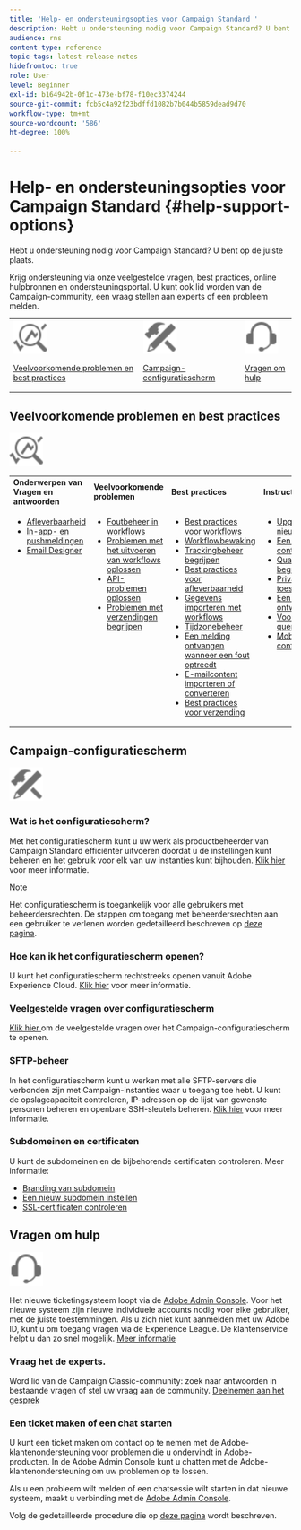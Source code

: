 ```yaml
---
title: 'Help- en ondersteuningsopties voor Campaign Standard '
description: Hebt u ondersteuning nodig voor Campaign Standard? U bent op de juiste plaats.
audience: rns
content-type: reference
topic-tags: latest-release-notes
hidefromtoc: true
role: User
level: Beginner
exl-id: b164942b-0f1c-473e-bf78-f10ec3374244
source-git-commit: fcb5c4a92f23bdffd1082b7b044b5859dead9d70
workflow-type: tm+mt
source-wordcount: '586'
ht-degree: 100%

---
```


# Help- en ondersteuningsopties voor Campaign Standard {#help-support-options}

Hebt u ondersteuning nodig voor Campaign Standard? U bent op de juiste plaats.

Krijg ondersteuning via onze veelgestelde vragen, best practices, online hulpbronnen en ondersteuningsportal. U kunt ook lid worden van de Campaign-community, een vraag stellen aan experts of een probleem melden.

<table>
    <tr>
        <td><img src="start/using/assets/do-not-localize/icon-faq.svg" width="60px"><p><a href="#faq">Veelvoorkomende problemen en best practices</a></p></td>
        <td><img src="start/using/assets/do-not-localize/icon-control-panel.svg" width="60px"><p><a href="#control-panel">Campaign-configuratiescherm</a></p></td>
        <td><img src="start/using/assets/do-not-localize/icon-support.svg" width="60px"><p><a href="#support">Vragen om hulp</a></p></td>
    </tr>
</table>

## Veelvoorkomende problemen en best practices

<img src="start/using/assets/do-not-localize/icon-faq.svg" width="60px">

<table>
    <tr><td><strong>Onderwerpen van Vragen en antwoorden</strong></td><td><strong>Veelvoorkomende problemen</strong></td><td><strong>Best practices</strong></td><td><strong>Instructies</strong></td></tr>
    <tr>
    <td valign="top">
        <ul>
        <li><a href="sending/using/monitor-deliverability.md">Afleverbaarheid</a></li>
        <li><a href="administration/using/aep-faq.md">In-app- en pushmeldingen</a></li>
        <li><a href="designing/using/faq-email-designer.md">Email Designer</a></li>
        </ul>
    </td>
    <td valign="top">
        <ul>
        <li><a href="automating/using/monitoring-workflow-execution.md#error-management">Foutbeheer in workflows</a></li>
        <li><a href="automating/using/best-practices-workflows.md">Problemen met het uitvoeren van workflows oplossen</a></li>
        <li><a href="api/using/troubleshooting.md">API-problemen oplossen</a></li>
        <li><a href="sending/using/understanding-delivery-failures.md">Problemen met verzendingen begrijpen</a></li>
        </ul>
    </td>
   <td valign="top">
        <ul>
        <li><a href="automating/using/best-practices-workflows.md">Best practices voor workflows</a></li>
        <li><a href="automating/using/about-workflow-execution.md">Workflowbewaking</a></li>
        <li><a href="sending/using/tracking-messages.md">Trackingbeheer begrijpen</a></li>
        <li><a href="sending/using/about-deliverability.md">Best practices voor afleverbaarheid</a></li>
        <li><a href="automating/using/creating-import-workflow-templates.md">Gegevens importeren met workflows</a></li>
        <li><a href="sending/using/sending-messages-at-the-recipient-s-time-zone.md">Tijdzonebeheer</a></li>
        <li><a href="sending/using/receiving-alerts-when-failures-happen.md">Een melding ontvangen wanneer een fout optreedt</a></li>
        <li><a href="designing/using/using-existing-content.md">E-mailcontent importeren of converteren</a></li>
        <li><a href="sending/using/delivery-best-practices.md">Best practices voor verzending</a></li>
        </ul>
    </td>
    <td valign="top">
        <ul>
        <li><a href="rn/using/release-planning.md">Upgraden naar een nieuwe versie</a></li>
        <li><a href="sending/using/monitoring-a-delivery.md">Een verzending controleren</a></li>
        <li><a href="sending/using/understanding-quarantine-management.md">Quarantainebeheer begrijpen</a></li>
        <li><a href="start/using/privacy-management.md">Privacy- en toestemmingsbeheer</a></li>
        <li><a href="automating/using/query.md">Een query ontwerpen</a></li>
        <li><a href="automating/using/query-samples.md">Voorbeelden van query’s</a></li>
        <li><a href="https://helpx.adobe.com/campaiacs-mobile.html">Mobiele kanalen configureren</a></li>
        </ul>
    </td>
    </tr>
</table>

## Campaign-configuratiescherm

<img src="start/using/assets/do-not-localize/icon-control-panel.svg" width="60px">

### Wat is het configuratiescherm?

Met het configuratiescherm kunt u uw werk als productbeheerder van Campaign Standard efficiënter uitvoeren doordat u de instellingen kunt beheren en het gebruik voor elk van uw instanties kunt bijhouden.
[Klik hier](https://experienceleague.adobe.com/docs/control-panel/using/discover-control-panel/key-features.html?lang=nl#discover-control-panel) voor meer informatie.

>[!NOTE]
>
>Het configuratiescherm is toegankelijk voor alle gebruikers met beheerdersrechten. De stappen om toegang met beheerdersrechten aan een gebruiker te verlenen worden gedetailleerd beschreven op [deze pagina](https://experienceleague.adobe.com/docs/control-panel/using/discover-control-panel/managing-permissions.html?lang=nl#discover-control-panel).

### Hoe kan ik het configuratiescherm openen?

U kunt het configuratiescherm rechtstreeks openen vanuit Adobe Experience Cloud. [Klik hier](https://experienceleague.adobe.com/docs/control-panel/using/discover-control-panel/accessing-control-panel.html?lang=nl#discover-control-panel) voor meer informatie.

### Veelgestelde vragen over configuratiescherm

[Klik hier ](https://experienceleague.adobe.com/docs/control-panel/using/faq.html?lang=nl) om de veelgestelde vragen over het Campaign-configuratiescherm te openen. 

### SFTP-beheer

In het configuratiescherm kunt u werken met alle SFTP-servers die verbonden zijn met Campaign-instanties waar u toegang toe hebt. U kunt de opslagcapaciteit controleren, IP-adressen op de lijst van gewenste personen beheren en openbare SSH-sleutels beheren. [Klik hier](https://experienceleague.adobe.com/docs/control-panel/using/sftp-management/about-sftp-management.html?lang=nl#sftp-management) voor meer informatie.

### Subdomeinen en certificaten

U kunt de subdomeinen en de bijbehorende certificaten controleren. Meer informatie:

* [Branding van subdomein](https://experienceleague.adobe.com/docs/control-panel/using/subdomains-and-certificates/subdomains-branding.html?lang=nl#subdomains-and-certificates)
* [Een nieuw subdomein instellen](https://experienceleague.adobe.com/docs/control-panel/using/subdomains-and-certificates/setting-up-new-subdomain.html?lang=nl#subdomains-and-certificates)
* [SSL-certificaten controleren](https://experienceleague.adobe.com/docs/control-panel/using/subdomains-and-certificates/renewing-subdomain-certificate.html?lang=nl#subdomains-and-certificates)

## Vragen om hulp

<img src="start/using/assets/do-not-localize/icon-support.svg" width="60px">

Het nieuwe ticketingsysteem loopt via de [Adobe Admin Console](https://adminconsole.adobe.com/overview). Voor het nieuwe systeem zijn nieuwe individuele accounts nodig voor elke gebruiker, met de juiste toestemmingen. Als u zich niet kunt aanmelden met uw Adobe ID, kunt u om toegang vragen via de Experience League. De klantenservice helpt u dan zo snel mogelijk. [Meer informatie](https://helpx.adobe.com/nl/enterprise/admin-guide.html/enterprise/using/support-for-experience-cloud.ug.html)

### Vraag het de experts.

Word lid van de Campaign Classic-community: zoek naar antwoorden in bestaande vragen of stel uw vraag aan de community. [Deelnemen aan het gesprek](https://experienceleaguecommunities.adobe.cadobe-campaign-standard/ct-p/adobe-campaign-standard-community)

### Een ticket maken of een chat starten

U kunt een ticket maken om contact op te nemen met de Adobe-klantenondersteuning voor problemen die u ondervindt in Adobe-producten. In de Adobe Admin Console kunt u chatten met de Adobe-klantenondersteuning om uw problemen op te lossen.

Als u een probleem wilt melden of een chatsessie wilt starten in dat nieuwe systeem, maakt u verbinding met de [Adobe Admin Console](https://adminconsole.adobe.com/overview).

Volg de gedetailleerde procedure die op [deze pagina](https://helpx.adobe.com/enterprise/admin-guide.html/enterprise/using/support-for-experience-cloud.ug.html) wordt beschreven.
